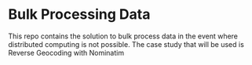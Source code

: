 # Bulk Processing Data

This repo contains the solution to bulk process data in the event where distributed computing is not possible. The case study that will be used is Reverse Geocoding with Nominatim
